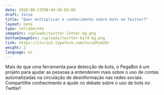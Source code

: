 ```yaml
---
date: 2020-08-13T00:44:56-03:00
draft: false
title: "Quer multiplicar o conhecimento sobre bots no Twitter?"
layout: none
type: collaborate
imageSrc: /uploads/twitter-letter-bg.png
bottomImageSrc: /uploads/twitter-bird-bg.png
link: https://itsrio2.typeform.com/to/uGFw4zDc
weight: 2
language: es
---
```

Mais do que uma  ferramenta para detecção de bots, o PegaBot é um projeto para ajudar as pessoas a entenderem mais sobre o uso de contas automatizadas na circulação de  desinformação nas redes sociais. Compartilhe conhecimento e ajude no debate sobre o uso de bots no Twitter!
